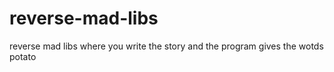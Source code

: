 # reverse-mad-libs
reverse mad libs where you write the story and the program gives the wotds
potato
